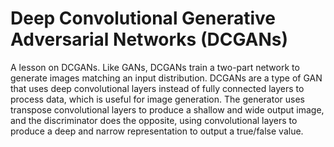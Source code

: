 # Deep Convolutional Generative Adversarial Networks (DCGANs)

A lesson on DCGANs. Like GANs, DCGANs train a two-part network to generate images matching an input distribution. DCGANs are a type of GAN that uses deep convolutional layers instead of fully connected layers to process data, which is useful for image generation. The generator uses transpose convolutional layers to produce a shallow and wide output image, and the discriminator does the opposite, using convolutional layers to produce a deep and narrow representation to output a true/false value.
